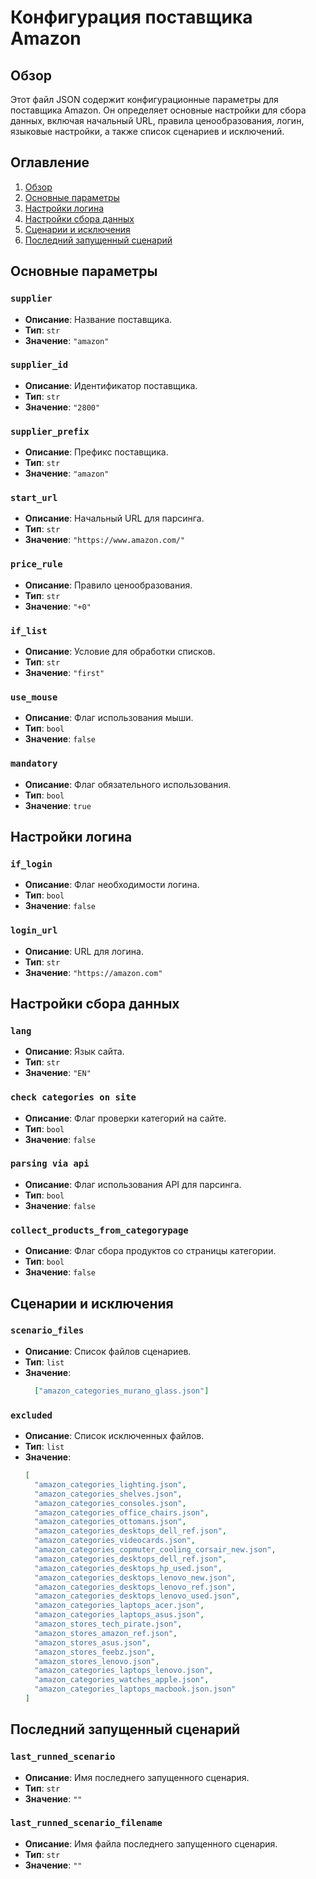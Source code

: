 # Конфигурация поставщика Amazon

## Обзор

Этот файл JSON содержит конфигурационные параметры для поставщика Amazon. Он определяет основные настройки для сбора данных, включая начальный URL, правила ценообразования, логин, языковые настройки, а также список сценариев и исключений.

## Оглавление
1. [Обзор](#обзор)
2. [Основные параметры](#основные-параметры)
3. [Настройки логина](#настройки-логина)
4. [Настройки сбора данных](#настройки-сбора-данных)
5. [Сценарии и исключения](#сценарии-и-исключения)
6. [Последний запущенный сценарий](#последний-запущенный-сценарий)

## Основные параметры

### `supplier`
- **Описание**: Название поставщика.
- **Тип**: `str`
- **Значение**: `"amazon"`

### `supplier_id`
- **Описание**: Идентификатор поставщика.
- **Тип**: `str`
- **Значение**: `"2800"`

### `supplier_prefix`
- **Описание**: Префикс поставщика.
- **Тип**: `str`
- **Значение**: `"amazon"`

### `start_url`
- **Описание**: Начальный URL для парсинга.
- **Тип**: `str`
- **Значение**: `"https://www.amazon.com/"`

### `price_rule`
- **Описание**: Правило ценообразования.
- **Тип**: `str`
- **Значение**: `"+0"`

### `if_list`
- **Описание**: Условие для обработки списков.
- **Тип**: `str`
- **Значение**: `"first"`

### `use_mouse`
- **Описание**: Флаг использования мыши.
- **Тип**: `bool`
- **Значение**: `false`

### `mandatory`
- **Описание**: Флаг обязательного использования.
- **Тип**: `bool`
- **Значение**: `true`

## Настройки логина

### `if_login`
- **Описание**: Флаг необходимости логина.
- **Тип**: `bool`
- **Значение**: `false`

### `login_url`
- **Описание**: URL для логина.
- **Тип**: `str`
- **Значение**: `"https://amazon.com"`

## Настройки сбора данных

### `lang`
- **Описание**: Язык сайта.
- **Тип**: `str`
- **Значение**: `"EN"`

### `check categories on site`
- **Описание**: Флаг проверки категорий на сайте.
- **Тип**: `bool`
- **Значение**: `false`

### `parsing via api`
- **Описание**: Флаг использования API для парсинга.
- **Тип**: `bool`
- **Значение**: `false`

### `collect_products_from_categorypage`
- **Описание**: Флаг сбора продуктов со страницы категории.
- **Тип**: `bool`
- **Значение**: `false`

## Сценарии и исключения

### `scenario_files`
- **Описание**: Список файлов сценариев.
- **Тип**: `list`
- **Значение**:
  ```json
    ["amazon_categories_murano_glass.json"]
  ```

### `excluded`
- **Описание**: Список исключенных файлов.
- **Тип**: `list`
- **Значение**:
  ```json
  [
    "amazon_categories_lighting.json",
    "amazon_categories_shelves.json",
    "amazon_categories_consoles.json",
    "amazon_categories_office_chairs.json",
    "amazon_categories_ottomans.json",
    "amazon_categories_desktops_dell_ref.json",
    "amazon_categories_videocards.json",
    "amazon_categories_copmuter_cooling_corsair_new.json",
    "amazon_categories_desktops_dell_ref.json",
    "amazon_categories_desktops_hp_used.json",
    "amazon_categories_desktops_lenovo_new.json",
    "amazon_categories_desktops_lenovo_ref.json",
    "amazon_categories_desktops_lenovo_used.json",
    "amazon_categories_laptops_acer.json",
    "amazon_categories_laptops_asus.json",
    "amazon_stores_tech_pirate.json",
    "amazon_stores_amazon_ref.json",
    "amazon_stores_asus.json",
    "amazon_stores_feebz.json",
    "amazon_stores_lenovo.json",
    "amazon_categories_laptops_lenovo.json",
    "amazon_categories_watches_apple.json",
    "amazon_categories_laptops_macbook.json.json"
  ]
  ```

## Последний запущенный сценарий

### `last_runned_scenario`
- **Описание**: Имя последнего запущенного сценария.
- **Тип**: `str`
- **Значение**: `""`

### `last_runned_scenario_filename`
- **Описание**: Имя файла последнего запущенного сценария.
- **Тип**: `str`
- **Значение**: `""`
